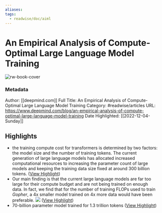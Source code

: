 ```yaml
---
aliases: 
tags:
  - readwise/doc/aiml
---
```

# An Empirical Analysis of Compute-Optimal Large Language Model Training

![rw-book-cover](https://readwise-assets.s3.amazonaws.com/static/images/article4.6bc1851654a0.png)
### Metadata
Author: [[deepmind.com]]
Full Title: An Empirical Analysis of Compute-Optimal Large Language Model Training
Category: #readwise/articles
URL: https://www.deepmind.com/blog/an-empirical-analysis-of-compute-optimal-large-language-model-training
Date Highlighted: [[2022-12-04-Sunday]]

## Highlights
- the training compute cost for transformers is determined by two factors: the model size and the number of training tokens.
  The current generation of large language models has allocated increased computational resources to increasing the parameter count of large models and keeping the training data size fixed at around 300 billion tokens. ([View Highlight](https://read.readwise.io/read/01gkf0hc3c81vdh2ap2ch3v225))
- Our main finding is that the current large language models are far too large for their compute budget and are not being trained on enough data. In fact, we find that for the number of training FLOPs used to train *Gopher*, a 4x smaller model trained on 4x more data would have been preferable.
  ![](https://assets-global.website-files.com/621e749a546b7592125f38ed/62557f7626b9e103db549c7b_tokens_vs_flops%20(1).png) ([View Highlight](https://read.readwise.io/read/01gkf0ttj2ktkc4jxmdkpaj9rf))
- 70-billion parameter model trained for 1.3 trillion tokens ([View Highlight](https://read.readwise.io/read/01gkf0vp54n82twnpzzecwb80h))

